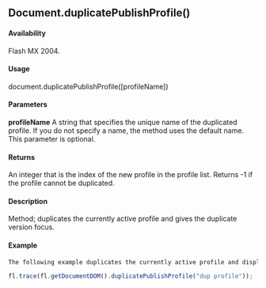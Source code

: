 ## Document.duplicatePublishProfile()

#### Availability

Flash MX 2004.

#### Usage

document.duplicatePublishProfile([profileName])

#### Parameters

**profileName** A string that specifies the unique name of the duplicated profile. If you do not specify a name, the method uses the default name. This parameter is optional.

#### Returns

An integer that is the index of the new profile in the profile list. Returns -1 if the profile cannot be duplicated.

#### Description

Method; duplicates the currently active profile and gives the duplicate version focus.

#### Example

```javascript
The following example duplicates the currently active profile and displays the index of the new profile in the Output panel:

fl.trace(fl.getDocumentDOM().duplicatePublishProfile("dup profile"));

```
